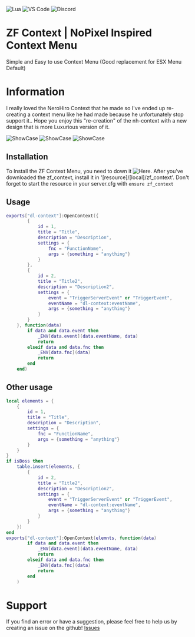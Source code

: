 ![Lua](https://img.shields.io/badge/lua-%232C2D72.svg?style=for-the-badge&logo=lua&logoColor=white)
![VS Code](https://img.shields.io/badge/VS%20Code-0078d7.svg?style=for-the-badge&logo=visual-studio-code&logoColor=white)
![Discord](https://img.shields.io/badge/%3CZF%3E-%237289DA.svg?style=for-the-badge&logo=discord&logoColor=white)

# ZF Context | NoPixel Inspired Context Menu
Simple and Easy to use Context Menu (Good replacement for ESX Menu Default)


# Information
I really loved the NeroHiro Context that he made so I've ended up re-creating a context menu like he had made because he unfortunately stop support it..
Hope you enjoy this "re-creation" of the nh-context with a new design that is more Luxurious version of it.

![ShowCase](https://media.discordapp.net/attachments/888447971933425694/888935190485954611/unknown.png)
![ShowCase](https://media.discordapp.net/attachments/888447971933425694/888936008358449192/unknown.png)
![ShowCase](https://media.discordapp.net/attachments/888447971933425694/888936077665120256/unknown.png)


## Installation
To Install the ZF Context Menu, you need to down it ![Here](https://github.com/zf-development/zf_context/releases).
After you've downloaded the zf_context, install it in '[resource]/[local]/zf_context'.
Don't forget to start the resource in your server.cfg with `ensure zf_context`


## Usage

```lua
exports["dl-context"]:OpenContext({
        {
            id = 1,
            title = "Title",
            description = "Description",
            settings = {
                fnc = "FunctionName",
                args = {something = "anything"}
            }
        },
        {
            id = 2,
            title = "Title2",
            description = "Description2",
            settings = {
                event = "TriggerServerEvent" or "TriggerEvent",
                eventName = "dl-context:eventName",
                args = {something = "anything"}
            }
        }
    }, function(data)
        if data and data.event then
            _ENV[data.event](data.eventName, data)
            return
        elseif data and data.fnc then
            _ENV[data.fnc](data)
            return
        end
    end)
```

## Other usage

```lua
local elements = {
    {
        id = 1,
        title = "Title",
        description = "Description",
        settings = {
            fnc = "FunctionName",
            args = {something = "anything"}
        }
    }
}
if isBoss then
    table.insert(elements, {
        {
            id = 2,
            title = "Title2",
            description = "Description2",
            settings = {
                event = "TriggerServerEvent" or "TriggerEvent",
                eventName = "dl-context:eventName",
                args = {something = "anything"}
            }
        }
    })
end
exports["dl-context"]:OpenContext(elemnts, function(data)
        if data and data.event then
            _ENV[data.event](data.eventName, data)
            return
        elseif data and data.fnc then
            _ENV[data.fnc](data)
            return
        end
    )
```


# Support
If you find an error or have a suggestion, please feel free to help us by creating an issue on the github! [Issues](https://github.com/zf-development/zf_context/issues)
